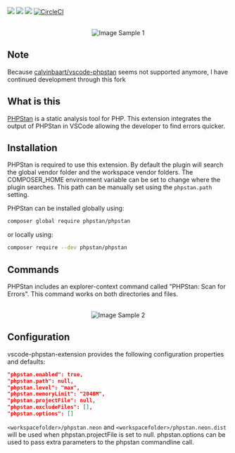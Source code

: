 [![](https://vsmarketplacebadge.apphb.com/version-short/mandy91.vscode-phpstan.svg)](https://marketplace.visualstudio.com/items?itemName=mandy91.vscode-phpstan)
[![](https://vsmarketplacebadge.apphb.com/installs-short/mandy91.vscode-phpstan.svg)](https://marketplace.visualstudio.com/items?itemName=mandy91.vscode-phpstan)
[![](https://vsmarketplacebadge.apphb.com/rating-short/mandy91.vscode-phpstan.svg)](https://marketplace.visualstudio.com/items?itemName=mandy91.vscode-phpstan)
[![CircleCI](https://circleci.com/gh/Mandy91/vscode-phpstan.svg?style=svg)](https://circleci.com/gh/Mandy91/vscode-phpstan)

<p align="center">
  <br />
  <img src="https://puu.sh/zkXAe/e727a924d6.png" alt="Image Sample 1" />
</p>

## Note

Because [calvinbaart/vscode-phpstan](https://github.com/calvinbaart/vscode-phpstan) seems not supported anymore, I have continued development through this fork

## What is this

[PHPStan](https://github.com/phpstan/phpstan) is a static analysis tool for PHP. This extension integrates the output of PHPStan in VSCode allowing the developer to find errors quicker.

## Installation

PHPStan is required to use this extension. By default the plugin will search the global vendor folder and the workspace vendor folders.
The COMPOSER_HOME environment variable can be set to change where the plugin searches.
This path can be manually set using the ``phpstan.path`` setting.

PHPStan can be installed globally using:

```bash
composer global require phpstan/phpstan
```

or locally using:

```bash
composer require --dev phpstan/phpstan
```

## Commands

PHPStan includes an explorer-context command called "PHPStan: Scan for Errors". This command works on both directories and files.

<p align="center">
  <br />
  <img src="https://puu.sh/ApEKt/e7eabb4b1c.png" alt="Image Sample 2" />
</p>

## Configuration

vscode-phpstan-extension provides the following configuration properties and defaults:

```json
"phpstan.enabled": true,
"phpstan.path": null,
"phpstan.level": "max",
"phpstan.memoryLimit": "2048M",
"phpstan.projectFile": null,
"phpstan.excludeFiles": [],
"phpstan.options": []
```

``<workspacefolder>/phpstan.neon`` and ``<workspacefolder>/phpstan.neon.dist`` will be used when phpstan.projectFile is set to null.
phpstan.options can be used to pass extra parameters to the phpstan commandline call.
